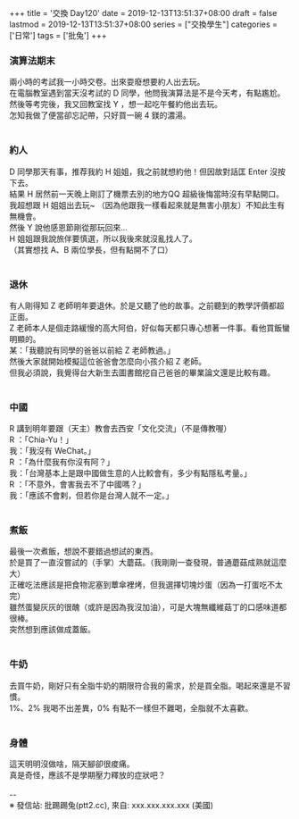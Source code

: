 +++
title = '交換 Day120'
date = 2019-12-13T13:51:37+08:00
draft = false
lastmod = 2019-12-13T13:51:37+08:00
series = ["交換學生"]
categories = ['日常']
tags = ['批兔']
+++
### 演算法期末 
兩小時的考試我一小時交卷。出來耍廢想要約人出去玩。<br>
在電腦教室遇到當天沒考試的 D 同學，他問我演算法是不是今天考，有點尷尬。<br>
然後等考完後，我又回教室找 Y ，想一起吃午餐約他出去玩。<br>
怎知我做了便當卻忘記帶，只好買一碗 4 鎂的濃湯。<br>
<br>
### 約人 
D 同學那天有事，推荐我約 H 姐姐，我之前就想約他！但因故對話匡 Enter 沒按下去。<br>
結果 H 居然前一天晚上剛訂了機票去別的地方QQ 超級後悔當時沒有早點開口。<br>
我超想跟 H 姐姐出去玩~ （因為他跟我一樣看起來就是無害小朋友）不知此生有無機會。<br>
然後 Y 說他感恩節剛從那玩回來...<br>
H 姐姐跟我說旅伴要慎選，所以我後來就沒亂找人了。<br>
（其實想找 A、B 兩位學長，但有點開不了口）<br>
<br>
### 退休 
有人剛得知 Z 老師明年要退休。於是又聽了他的故事。之前聽到的教學評價都超正面。<br>
Z 老師本人是個走路緩慢的高大阿伯，好似每天都只專心想著一件事。看他買飯蠻明顯的。<br>
某：「我聽說有同學的爸爸以前給 Z 老師教過。」<br>
然後大家就開始模擬這位爸爸會怎麼向小孩介紹 Z 老師。<br>
但我必須說，我覺得台大新生去圖書館挖自己爸爸的畢業論文還是比較有趣。<br>
<br>
### 中國 
R 講到明年要跟（天主）教會去西安「文化交流」（不是傳教喔）<br>
R ：「Chia-Yu！」<br>
我：「我沒有 WeChat。」<br>
R ：「為什麼我有你沒有阿？」<br>
我：「台灣基本上是跟中國做生意的人比較會有，多少有點隱私考量。」<br>
R ：「不意外，會害我去不了中國嗎？」<br>
我：「應該不會剌，但若你是台灣人就不一定。」<br>
<br>
### 煮飯 
最後一次煮飯，想說不要錯過想試的東西。<br>
於是買了一直沒嘗試的（手掌）大蘑菇。（我剛剛一查發現，普通蘑菇成熟就這麼大）<br>
正確吃法應該是把食物泥塞到蕈傘裡烤，但我選擇切塊炒蛋（因為一打蛋吃不太完）<br>
雖然蛋變灰灰的很醜（或許是因為我沒加油），可是大塊無纖維菇丁的口感味道都很棒。<br>
突然想到應該做成蓋飯。<br>
<br>
### 牛奶 
去買牛奶，剛好只有全脂牛奶的期限符合我的需求，於是買全脂。喝起來還是不習慣。<br>
1%、2% 我喝不出差異，0% 有點不一樣但不難喝，全脂就不太喜歡。<br>
<br>
### 身體 
這天明明沒做啥，隔天腳卻很痠痛。<br>
真是奇怪，應該不是學期壓力釋放的症狀吧？<br>
<br>
--<br>
※ 發信站: 批踢踢兔(ptt2.cc), 來自: xxx.xxx.xxx.xxx (美國)<br>
